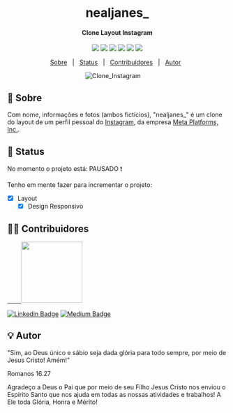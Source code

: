 <h1 align="center">
        nealjanes_
</h1>

<h4 align="center">
  Clone Layout Instagram
</h4>

<p align="center">
  <img src="https://img.shields.io/static/v1?label=HTML5&message=*&color=E34F26&style=for-the-badge&logo=html5"/>
  <img src="https://img.shields.io/static/v1?label=CSS3&message=*&color=1572B6&style=for-the-badge&logo=css3"/>
  <img src="https://img.shields.io/static/v1?label=Size&message=1.13MB&color=56696F&style=for-the-badge&logo="/>
  <img src="https://img.shields.io/static/v1?label=Last-Commit&message=July|2021&color=56696F&style=for-the-badge&logo="/>
  <img src="https://img.shields.io/static/v1?label=Issues&message=0 open&color=1572B6&style=for-the-badge&logo="/>
  <img src="https://img.shields.io/static/v1?label=License&message=MIT&color=E34F26&style=for-the-badge&logo="/>
</p>

<p align="center">
 <a href="#memo-Sobre">Sobre</a> &nbsp; | &nbsp;
 <a href="#mag_right-Status">Status</a> &nbsp; | &nbsp;
 <a href="#man_technologist-Contribuidores">Contribuidores</a> &nbsp; | &nbsp;
 <a href="#bulb-Autor">Autor</a> &nbsp;
</p>

<p align="center">
<img alt="Clone_Instagram" src="https://res.cloudinary.com/dfph6kr4e/image/upload/v1644346569/Clone_Instagram_x0phzb.gif">
  &nbsp;&nbsp;&nbsp;&nbsp;
</p>


## :memo: Sobre

Com nome, informações e fotos (ambos fictícios), "nealjanes_" é um clone do layout de um perfil pessoal do [Instagram](https://www.instagram.com/), da empresa [Meta Platforms, Inc.](https://about.facebook.com/meta/).

## :mag_right: Status

No momento o projeto está:    PAUSADO :exclamation:

Tenho em mente fazer para incrementar o projeto:

- [x] Layout
  - [x] Design Responsivo
  
## :man_technologist: Contribuidores

<a href="https://github.com/lipebol">
  &nbsp;&nbsp;
  &nbsp;&nbsp;
  &nbsp;
        <img src="https://avatars.githubusercontent.com/u/72844312?v=4" width="140px;"/>
</a>

[![Linkedin Badge](https://img.shields.io/badge/-LinkedIn-blue?style=for-the-badge&logo=Linkedin&logoColor=white)](https://www.linkedin.com/in/lipebol/) 
[![Medium Badge](https://img.shields.io/badge/-Medium-000000?style=for-the-badge&logo=Medium&logoColor=white)]()

## :bulb: Autor

"Sim, ao Deus único e sábio seja dada glória para todo sempre, por meio de Jesus Cristo! Amém!"

Romanos 16.27



Agradeço a Deus o Pai que por meio de seu Filho Jesus Cristo nos enviou o Espírito Santo que nos ajuda em todas as nossas atividades e trabalhos!
A Ele toda Glória, Honra e Mérito!

